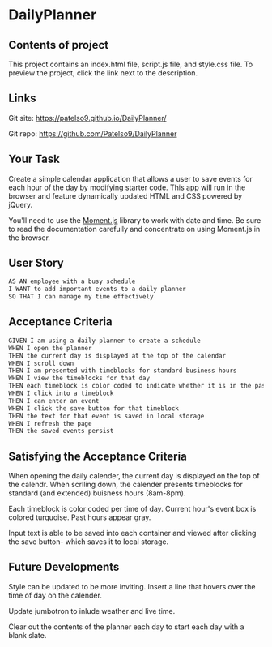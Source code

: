 # DailyPlanner

## Contents of project
This project contains an index.html file, script.js file, and style.css file. To preview the project, click the link next to the description.


## Links

Git site: https://patelso9.github.io/DailyPlanner/

Git repo: https://github.com/Patelso9/DailyPlanner

## Your Task

Create a simple calendar application that allows a user to save events for each hour of the day by modifying starter code. This app will run in the browser and feature dynamically updated HTML and CSS powered by jQuery.

You'll need to use the [Moment.js](https://momentjs.com/) library to work with date and time. Be sure to read the documentation carefully and concentrate on using Moment.js in the browser.

## User Story

```md
AS AN employee with a busy schedule
I WANT to add important events to a daily planner
SO THAT I can manage my time effectively
```

## Acceptance Criteria

```md
GIVEN I am using a daily planner to create a schedule
WHEN I open the planner
THEN the current day is displayed at the top of the calendar
WHEN I scroll down
THEN I am presented with timeblocks for standard business hours
WHEN I view the timeblocks for that day
THEN each timeblock is color coded to indicate whether it is in the past, present, or future
WHEN I click into a timeblock
THEN I can enter an event
WHEN I click the save button for that timeblock
THEN the text for that event is saved in local storage
WHEN I refresh the page
THEN the saved events persist
```

## Satisfying the Acceptance Criteria

When opening the daily calender, the current day is displayed on the top of the calendr. 
When scrlling down, the calender presents timeblocks for standard (and extended) buisness hours (8am-8pm). 

Each timeblock is color coded per time of day. Current hour's event box is colored turquoise. Past hours appear gray. 

Input text is able to be saved into each container and viewed after clicking the save button- which saves it to local storage. 

## Future Developments
Style can be updated to be more inviting. Insert a line that hovers over the time of day on the calender. 

Update jumbotron to inlude weather and live time. 

Clear out the contents of the planner each day to start each day with a blank slate.  
